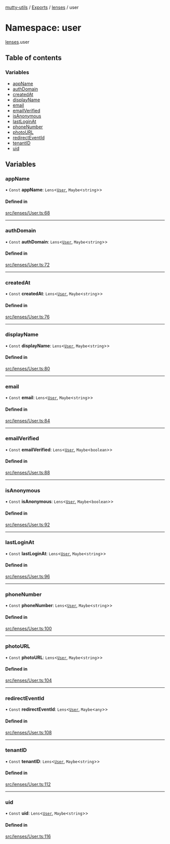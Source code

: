 [mutty-utils](../README.md) / [Exports](../modules.md) / [lenses](lenses.md) / user

# Namespace: user

[lenses](lenses.md).user

## Table of contents

### Variables

- [appName](lenses.user.md#appname)
- [authDomain](lenses.user.md#authdomain)
- [createdAt](lenses.user.md#createdat)
- [displayName](lenses.user.md#displayname)
- [email](lenses.user.md#email)
- [emailVerified](lenses.user.md#emailverified)
- [isAnonymous](lenses.user.md#isanonymous)
- [lastLoginAt](lenses.user.md#lastloginat)
- [phoneNumber](lenses.user.md#phonenumber)
- [photoURL](lenses.user.md#photourl)
- [redirectEventId](lenses.user.md#redirecteventid)
- [tenantID](lenses.user.md#tenantid)
- [uid](lenses.user.md#uid)

## Variables

### appName

• `Const` **appName**: `Lens`<[`User`](../interfaces/User.md), `Maybe`<`string`\>\>

#### Defined in

[src/lenses/User.ts:68](https://github.com/jonlaing/mutty-utils/blob/f9c02d2/src/lenses/User.ts#L68)

___

### authDomain

• `Const` **authDomain**: `Lens`<[`User`](../interfaces/User.md), `Maybe`<`string`\>\>

#### Defined in

[src/lenses/User.ts:72](https://github.com/jonlaing/mutty-utils/blob/f9c02d2/src/lenses/User.ts#L72)

___

### createdAt

• `Const` **createdAt**: `Lens`<[`User`](../interfaces/User.md), `Maybe`<`string`\>\>

#### Defined in

[src/lenses/User.ts:76](https://github.com/jonlaing/mutty-utils/blob/f9c02d2/src/lenses/User.ts#L76)

___

### displayName

• `Const` **displayName**: `Lens`<[`User`](../interfaces/User.md), `Maybe`<`string`\>\>

#### Defined in

[src/lenses/User.ts:80](https://github.com/jonlaing/mutty-utils/blob/f9c02d2/src/lenses/User.ts#L80)

___

### email

• `Const` **email**: `Lens`<[`User`](../interfaces/User.md), `Maybe`<`string`\>\>

#### Defined in

[src/lenses/User.ts:84](https://github.com/jonlaing/mutty-utils/blob/f9c02d2/src/lenses/User.ts#L84)

___

### emailVerified

• `Const` **emailVerified**: `Lens`<[`User`](../interfaces/User.md), `Maybe`<`boolean`\>\>

#### Defined in

[src/lenses/User.ts:88](https://github.com/jonlaing/mutty-utils/blob/f9c02d2/src/lenses/User.ts#L88)

___

### isAnonymous

• `Const` **isAnonymous**: `Lens`<[`User`](../interfaces/User.md), `Maybe`<`boolean`\>\>

#### Defined in

[src/lenses/User.ts:92](https://github.com/jonlaing/mutty-utils/blob/f9c02d2/src/lenses/User.ts#L92)

___

### lastLoginAt

• `Const` **lastLoginAt**: `Lens`<[`User`](../interfaces/User.md), `Maybe`<`string`\>\>

#### Defined in

[src/lenses/User.ts:96](https://github.com/jonlaing/mutty-utils/blob/f9c02d2/src/lenses/User.ts#L96)

___

### phoneNumber

• `Const` **phoneNumber**: `Lens`<[`User`](../interfaces/User.md), `Maybe`<`string`\>\>

#### Defined in

[src/lenses/User.ts:100](https://github.com/jonlaing/mutty-utils/blob/f9c02d2/src/lenses/User.ts#L100)

___

### photoURL

• `Const` **photoURL**: `Lens`<[`User`](../interfaces/User.md), `Maybe`<`string`\>\>

#### Defined in

[src/lenses/User.ts:104](https://github.com/jonlaing/mutty-utils/blob/f9c02d2/src/lenses/User.ts#L104)

___

### redirectEventId

• `Const` **redirectEventId**: `Lens`<[`User`](../interfaces/User.md), `Maybe`<`any`\>\>

#### Defined in

[src/lenses/User.ts:108](https://github.com/jonlaing/mutty-utils/blob/f9c02d2/src/lenses/User.ts#L108)

___

### tenantID

• `Const` **tenantID**: `Lens`<[`User`](../interfaces/User.md), `Maybe`<`string`\>\>

#### Defined in

[src/lenses/User.ts:112](https://github.com/jonlaing/mutty-utils/blob/f9c02d2/src/lenses/User.ts#L112)

___

### uid

• `Const` **uid**: `Lens`<[`User`](../interfaces/User.md), `Maybe`<`string`\>\>

#### Defined in

[src/lenses/User.ts:116](https://github.com/jonlaing/mutty-utils/blob/f9c02d2/src/lenses/User.ts#L116)
